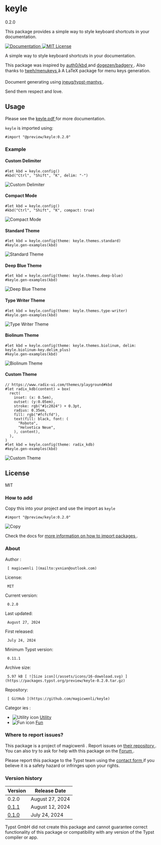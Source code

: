 #  keyle

0.2.0

This package provides a simple way to style keyboard shortcuts in your
documentation.

[
![Documentation](https://img.shields.io/website?down_message=offline&label=manual&up_color=007aff&up_message=online&url=https://raw.githubusercontent.com/magicwenli/keyle/main/doc/keyle.pdf)
](https://raw.githubusercontent.com/magicwenli/keyle/main/doc/keyle.pdf) [
![MIT License](https://img.shields.io/badge/license-MIT-brightgreen)
](https://github.com/magicwenli/keyle/blob/main/LICENSE)

A simple way to style keyboard shortcuts in your documentation.

This package was inspired by [ auth0/kbd ](https://auth0.github.io/kbd/) and [
dogezen/badgery ](https://github.com/dogezen/badgery) . Also thanks to [
tweh/menukeys ](https://github.com/tweh/menukeys) â A LaTeX package for menu
keys generation.

Document generating using [ jneug/typst-mantys
](https://github.com/jneug/typst-mantys) .

Send them respect and love.

##  Usage

Please see the [ keyle.pdf
](https://github.com/magicwenli/keyle/blob/main/doc/keyle.pdf) for more
documentation.

` keyle ` is imported using:

    
    
    #import "@preview/keyle:0.2.0"
    

###  Example

####  Custom Delimiter

    
    
    #let kbd = keyle.config()
    #kbd("Ctrl", "Shift", "K", delim: "-")
    

![Custom
Delimiter](https://github.com/typst/packages/raw/main/packages/preview/keyle/0.2.0/test/test-1.png)

####  Compact Mode

    
    
    #let kbd = keyle.config()
    #kbd("Ctrl", "Shift", "K", compact: true)
    

![Compact
Mode](https://github.com/typst/packages/raw/main/packages/preview/keyle/0.2.0/test/test-2.png)

####  Standard Theme

    
    
    #let kbd = keyle.config(theme: keyle.themes.standard)
    #keyle.gen-examples(kbd)
    

![Standard
Theme](https://github.com/typst/packages/raw/main/packages/preview/keyle/0.2.0/test/test-3.png)

####  Deep Blue Theme

    
    
    #let kbd = keyle.config(theme: keyle.themes.deep-blue)
    #keyle.gen-examples(kbd)
    

![Deep Blue
Theme](https://github.com/typst/packages/raw/main/packages/preview/keyle/0.2.0/test/test-4.png)

####  Type Writer Theme

    
    
    #let kbd = keyle.config(theme: keyle.themes.type-writer)
    #keyle.gen-examples(kbd)
    

![Type Writer
Theme](https://github.com/typst/packages/raw/main/packages/preview/keyle/0.2.0/test/test-5.png)

####  Biolinum Theme

    
    
    #let kbd = keyle.config(theme: keyle.themes.biolinum, delim: keyle.biolinum-key.delim_plus)
    #keyle.gen-examples(kbd)
    

![Biolinum
Theme](https://github.com/typst/packages/raw/main/packages/preview/keyle/0.2.0/test/test-6.png)

####  Custom Theme

    
    
    // https://www.radix-ui.com/themes/playground#kbd
    #let radix_kdb(content) = box(
      rect(
        inset: (x: 0.5em),
        outset: (y:0.05em),
        stroke: rgb("#1c2024") + 0.3pt,
        radius: 0.35em,
        fill: rgb("#fcfcfd"),
        text(fill: black, font: (
          "Roboto",
          "Helvetica Neue",
        ), content),
      ),
    )
    #let kbd = keyle.config(theme: radix_kdb)
    #keyle.gen-examples(kbd)
    

![Custom
Theme](https://github.com/typst/packages/raw/main/packages/preview/keyle/0.2.0/test/test-7.png)

##  License

MIT

###  How to add

Copy this into your project and use the import as  ` keyle `

    
    
    #import "@preview/keyle:0.2.0"

![Copy](/assets/icons/16-copy.svg)

Check the docs for  [ more information on how to import packages
](https://typst.app/docs/reference/scripting/#packages) .

###  About

Author  :

     [ magicwenli ](mailto:yxnian@outlook.com)
License:

     MIT 
Current version:

     0.2.0 
Last updated:

     August 27, 2024 
First released:

     July 24, 2024 
Minimum Typst version:

     0.11.1 
Archive size:

     5.97 kB [ ![Size icon](/assets/icons/16-download.svg) ](https://packages.typst.org/preview/keyle-0.2.0.tar.gz)
Repository:

     [ GitHub ](https://github.com/magicwenli/keyle)
Categor  ies  :

    

  * ![Utility icon](/assets/icons/16-hammer.svg) [ Utility ](https://typst.app/universe/search/?category=utility)
  * ![Fun icon](/assets/icons/16-smile.svg) [ Fun ](https://typst.app/universe/search/?category=fun)

###  Where to report issues?

This  package  is a project of  magicwenli  .  Report issues on  [ their
repository ](https://github.com/magicwenli/keyle) .  You can also try to ask
for help with this  package  on the  [ Forum ](https://forum.typst.app) .

Please report this  package  to the Typst team using the  [ contact form
](https://typst.app/contact) if you believe it is a safety hazard or infringes
upon your rights.

###  Version history

Version  |  Release Date   
---|---  
0.2.0  |  August 27, 2024   
[ 0.1.1 ](https://typst.app/universe/package/keyle/0.1.1/) |  August 12, 2024   
[ 0.1.0 ](https://typst.app/universe/package/keyle/0.1.0/) |  July 24, 2024   
  
Typst GmbH did not create this  package  and cannot guarantee correct
functionality of this  package  or compatibility with any version of the Typst
compiler or app.

